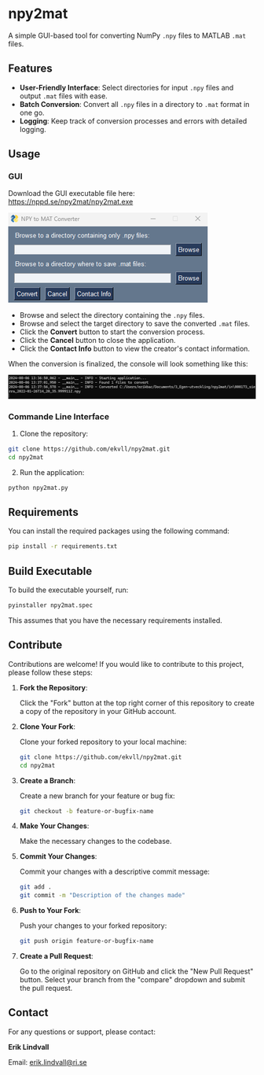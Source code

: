 # npy2mat

A simple GUI-based tool for converting NumPy `.npy` files to MATLAB `.mat` files.

## Features

- **User-Friendly Interface**: Select directories for input `.npy` files and output `.mat` files with ease.
- **Batch Conversion**: Convert all `.npy` files in a directory to `.mat` format in one go.
- **Logging**: Keep track of conversion processes and errors with detailed logging.

## Usage

### GUI

Download the GUI executable file here: https://nppd.se/npy2mat/npy2mat.exe

![alt text](img/gui.png)

* Browse and select the directory containing the `.npy` files.
* Browse and select the target directory to save the converted `.mat` files.
* Click the **Convert** button to start the conversion process.
* Click the **Cancel** button to close the application.
* Click the **Contact Info** button to view the creator's contact information.

When the conversion is finalized, the console will look something like this:

![alt text](img/console.png)

### Commande Line Interface

1. Clone the repository:
```bash
git clone https://github.com/ekvll/npy2mat.git
cd npy2mat
```

2. Run the application:
```bash
python npy2mat.py
```

## Requirements

You can install the required packages using the following command:

```bash
pip install -r requirements.txt
```

## Build Executable

To build the executable yourself, run:
```bash
pyinstaller npy2mat.spec
```
This assumes that you have the necessary requirements installed.

## Contribute

Contributions are welcome! If you would like to contribute to this project, please follow these steps:

1. **Fork the Repository**:
   
   Click the "Fork" button at the top right corner of this repository to create a copy of the repository in your GitHub account.

2. **Clone Your Fork**:
   
   Clone your forked repository to your local machine:
   ```bash
   git clone https://github.com/ekvll/npy2mat.git
   cd npy2mat
   ```

3. **Create a Branch**:
   
   Create a new branch for your feature or bug fix:
   ```bash
   git checkout -b feature-or-bugfix-name
   ```

4. **Make Your Changes**:
   
   Make the necessary changes to the codebase.

5. **Commit Your Changes**:
   
   Commit your changes with a descriptive commit message:
   ```bash
   git add .
   git commit -m "Description of the changes made"
   ```

6. **Push to Your Fork**:
   
   Push your changes to your forked repository:
   ```bash
   git push origin feature-or-bugfix-name
   ```

7. **Create a Pull Request**:
   
   Go to the original repository on GitHub and click the "New Pull Request" button. Select your branch from the "compare" dropdown and submit the pull request.

## Contact

For any questions or support, please contact:

**Erik Lindvall**

Email: erik.lindvall@ri.se 